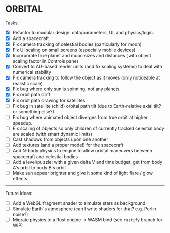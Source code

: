# ORBITAL

Tasks:

- [x] Refactor to modular design: data/parameters, UI, and physics/logic.
- [x] Add a spacecraft
- [x] Fix camera tracking of celestial bodies (particularly for moon)
- [x] Fix UI scaling on small screens (especially mobile devices)
- [x] Incorporate true planet and moon sizes and distances (with object scaling factor in Controls pane)
- [x] Convert to AU-based render units (and fix scaling systems) to deal with numerical stability
- [x] Fix camera tracking to follow the object as it moves (only noticeable at realistic scale)
- [x] Fix bug where only sun is spinning, not any planets.
- [x] Fix orbit path drift
- [x] Fix orbit path drawing for satellites
- [ ] Fix bug in satellite (child) orbital path tilt (due to Earth-relative axial tilt? or something else?).
- [ ] Fix bug where animated object diverges from true orbit at higher speedup.
- [ ] Fix scaling of objects so only children of currently tracked celestial body are scaled (with smart dynamic limits)
- [ ] Cast shadows from objects upon one another
- [ ] Add textures (and a proper model) for the spacecraft
- [ ] Add N-body physics to engine to allow orbital maneuvers between spacecraft and celestial bodies
- [ ] Add a level/puzzle: with a given delta V and time budget, get from body A's orbit to body B's orbit
- [ ] Make sun appear brighter and give it some kind of light flare / glow effects

---

Future Ideas:

- [ ] Add a WebGL fragment shader to simulate stars as background
- [ ] Simulate Earth's atmosphere (can I write shaders for that? e.g. Perlin noise?)
- [ ] Migrate physics to a Rust engine -> WASM bind (see `rustify` branch for WIP)
